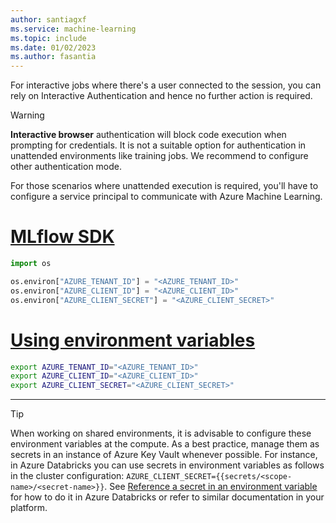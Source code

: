 ```yaml
---
author: santiagxf
ms.service: machine-learning
ms.topic: include
ms.date: 01/02/2023
ms.author: fasantia
---
```


For interactive jobs where there's a user connected to the session, you can rely on Interactive Authentication and hence no further action is required.

> [!WARNING]
> __Interactive browser__ authentication will block code execution when prompting for credentials. It is not a suitable option for authentication in unattended environments like training jobs. We recommend to configure other authentication mode.

For those scenarios where unattended execution is required, you'll have to configure a service principal to communicate with Azure Machine Learning.

# [MLflow SDK](#tab/mlflow)

```python
import os

os.environ["AZURE_TENANT_ID"] = "<AZURE_TENANT_ID>"
os.environ["AZURE_CLIENT_ID"] = "<AZURE_CLIENT_ID>"
os.environ["AZURE_CLIENT_SECRET"] = "<AZURE_CLIENT_SECRET>"
```

# [Using environment variables](#tab/environ)

```bash
export AZURE_TENANT_ID="<AZURE_TENANT_ID>"
export AZURE_CLIENT_ID="<AZURE_CLIENT_ID>"
export AZURE_CLIENT_SECRET="<AZURE_CLIENT_SECRET>"
```

---

> [!TIP]
> When working on shared environments, it is advisable to configure these environment variables at the compute. As a best practice, manage them as secrets in an instance of Azure Key Vault whenever possible. For instance, in Azure Databricks you can use secrets in environment variables as follows in the cluster configuration: `AZURE_CLIENT_SECRET={{secrets/<scope-name>/<secret-name>}}`. See [Reference a secret in an environment variable](/azure/databricks/security/secrets/secrets#reference-a-secret-in-an-environment-variable) for how to do it in Azure Databricks or refer to similar documentation in your platform.
